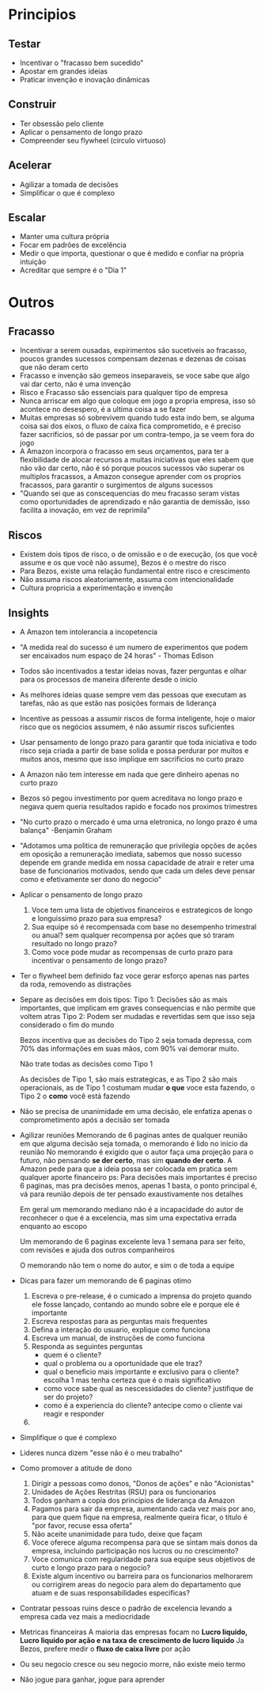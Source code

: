 # Principios

## Testar
- Incentivar o "fracasso bem sucedido"
- Apostar em grandes ideias
- Praticar invenção e inovação dinâmicas
  
## Construir
- Ter obsessão pelo cliente
- Aplicar o pensamento de longo prazo
- Compreender seu flywheel (circulo virtuoso)
  
## Acelerar
- Agilizar a tomada de decisões
- Simplificar o que é complexo

## Escalar
- Manter uma cultura própria
- Focar em padrões de excelência
-  Medir o que importa, questionar o que é medido e confiar na própria intuição
- Acreditar que sempre é o "Dia 1"

# Outros

## Fracasso
- Incentivar a serem ousadas, expirimentos são sucetiveis ao fracasso, poucos grandes sucessos compensam dezenas e dezenas de coisas que não deram certo
- Fracasso e invenção são gemeos inseparaveis, se voce sabe que algo vai dar certo, não é uma invenção
- Risco e Fracasso são essenciais para qualquer tipo de empresa
- Nunca arriscar em algo que coloque em jogo a propria empresa, isso só acontece no desespero, é a ultima coisa a se fazer
-  Muitas empresas só sobrevivem quando tudo esta indo bem, se alguma coisa sai dos eixos, o fluxo de caixa fica comprometido, e é preciso fazer sacrificios, só de passar por um contra-tempo, ja se veem fora do jogo
- A Amazon incorpora o fracasso em seus orçamentos, para ter a flexibilidade de alocar recursos a muitas iniciativas que eles sabem que não vão dar certo, não é só porque poucos sucessos vão superar os multiplos fracassos, a Amazon consegue aprender com os proprios fracassos, para garantir o surgimentos de alguns sucessos
- "Quando sei que as conscequencias do meu fracasso seram vistas como oportunidades  de aprendizado e não garantia de demissão, isso facilita a inovação, em vez de reprimila"

## Riscos
- Existem dois tipos de risco, o de omissão e o de execução, (os que você assume e os que você não assume), Bezos é o mestre do risco
- Para Bezos, existe uma relação fundamental entre risco e crescimento
- Não assuma riscos aleatoriamente, assuma com intencionalidade
- Cultura propricia a experimentação e invenção
  
## Insights
- A Amazon tem intolerancia a incopetencia
- "A medida real do sucesso é um numero de experimentos que podem ser encaixados num espaço de 24 horas" - Thomas Edison
-  Todos são incentivados a testar ideias novas, fazer perguntas e olhar para os processos de maneira diferente desde o inicio
- As melhores ideias quase sempre vem das pessoas que executam as tarefas, não as que   estão nas posições formais de liderança
- Incentive as pessoas a assumir riscos de forma inteligente, hoje o maior risco que os negócios assumem, é não assumir riscos suficientes
- Usar pensamento de longo prazo para garantir que toda iniciativa e todo risco seja criada a partir de base solida e possa perdurar por muitos e muitos anos, mesmo que isso implique em sacrificios no curto prazo
- A Amazon não tem interesse em nada que gere dinheiro apenas no curto prazo
- Bezos só pegou investimento por quem acreditava no longo prazo e negava quem queria resultados rapido e focado nos proximos trimestres
- "No curto prazo o mercado é uma urna eletronica, no longo prazo é uma balança" -Benjamin Graham
- "Adotamos uma politica de remuneração que privilegia opções de ações em oposição a remuneração imediata, sabemos que nosso sucesso depende em grande medida em nossa capacidade de atrair e reter uma base de funcionarios motivados, sendo que cada um deles deve pensar como e efetivamente ser dono do negocio"
- Aplicar o pensamento de longo prazo
  1. Voce tem uma lista de objetivos financeiros e estrategicos de longo e longuissimo prazo para sua empresa?
  2.  Sua equipe só é recompensada com base no desempenho trimestral ou anual? sem qualquer recompensa por ações que só traram resultado no longo prazo?
  3. Como voce pode mudar as recompensas de curto prazo para incentivar o pensamento de longo prazo?
-   Ter o flywheel bem definido faz voce gerar esforço apenas nas partes da roda, removendo as distrações
- Separe as decisões em dois tipos:
  Tipo 1: Decisões são as mais importantes, que implicam em graves consequencias e não permite que voltem atras
  Tipo 2: Podem ser mudadas e revertidas sem que isso seja considerado o fim do mundo
  
  Bezos incentiva que as decisões do Tipo 2 seja tomada depressa, com 70% das informações em suas mãos, com 90% vai demorar muito.
  
  Não trate todas as decisões como Tipo 1
  
  As decisões de Tipo 1, são mais estrategicas, e as Tipo 2 são mais operacionais, as de Tipo 1 costumam mudar **o que** voce esta fazendo, o Tipo 2 o **como** você está fazendo
  
- Não se precisa de unanimidade em uma decisão, ele enfatiza apenas o comprometimento após a decisão ser tomada
- Agilizar reuniões
  Memorando de 6 paginas antes de qualquer reunião em que alguma decisão seja tomada, o memorando é lido no inicio da reunião
  No memorando é exigido que o autor faça uma projeção para o futuro, não pensando **se der certo**, mas sim **quando der certo**.
  A Amazon pede para que a ideia possa ser colocada em pratica sem qualquer aporte financeiro
  ps: Para decisões mais importantes é preciso 6 paginas, mas pra decisões menos, apenas 1 basta, o ponto principal é, vá para reunião depois de ter pensado exaustivamente nos detalhes
  
  Em geral um memorando mediano não é a incapacidade do autor de reconhecer o que é a excelencia, mas sim uma expectativa errada enquanto ao escopo
  
  Um memorando de 6 paginas excelente leva 1 semana para ser feito, com revisões e ajuda dos outros companheiros 
  
  O memorando não tem o nome do autor, e sim o de toda a equipe
- Dicas para fazer um memorando de 6 paginas otimo
  1. Escreva o pre-release, é o cumicado a imprensa do projeto quando ele fosse lançado, contando ao mundo sobre ele e porque ele é importante
  2. Escreva respostas para as perguntas mais frequentes
  3. Defina a interação do usuario, explique como funciona
  4. Escreva um manual, de instruções de como funciona
  5. Responda as seguintes perguntas
     - quem é o cliente?
     - qual o problema ou a oportunidade que ele traz?
     - qual o beneficio mais importante e exclusivo para o cliente? escolha 1 mas tenha certeza que é o mais significativo
     - como voce sabe qual as nescessidades do cliente? justifique de ser do projeto?
     - como é a experiencia do cliente? antecipe como o cliente vai reagir e responder
  6. 
- Simplifique o que é complexo
- Lideres nunca dizem "esse não é o meu trabalho"
- Como promover a atitude de dono
  1. Dirigir a pessoas como donos, "Donos de ações" e não "Acionistas"
  2. Unidades de Ações Restritas (RSU) para os funcionarios
  3. Todos ganham a copia dos principios de liderança da Amazon
  4. Pagamos para sair da empresa, aumentando cada vez mais por ano, para que quem fique na empresa, realmente queira ficar, o titulo é "por favor, recuse essa oferta"
  5. Não aceite unanimidade para tudo, deixe que façam
  6. Voce oferece alguma recompensa para que se sintam mais donos da empresa, incluindo participação nos lucros ou no crescimento?
  7. Voce comunica com regularidade para sua equipe seus objetivos de curto e longo prazo para o negocio?
  8. Existe algum incentivo ou barreira para os funcionarios melhorarem ou corrigirem areas do negocio para alem do departamento que atuam e de suas responsabilidades especificas?
- Contratar pessoas ruins desce o padrão de excelencia levando a empresa cada vez mais a mediocridade
- Metricas financeiras
  A maioria das empresas focam no **Lucro liquido, Lucro liquido por ação e na taxa de crescimento de lucro liquido**
  Ja Bezos, prefere medir o **fluxo de caixa livre** por ação
- Ou seu negocio cresce ou seu negocio morre, não existe meio termo
- Não jogue para ganhar, jogue para aprender
